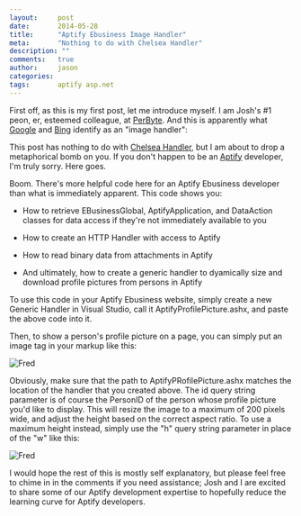 ```yaml
---
layout:     post
date:       2014-05-28
title:      "Aptify Ebusiness Image Handler"
meta:       "Nothing to do with Chelsea Handler"
description: ""
comments:   true
author:     jason
categories:
tags:       aptify asp.net
---
```


First off, as this is my first post, let me introduce myself. I am Josh's #1 peon, er, esteemed colleague, at [PerByte][perb]. And this is apparently what [Google][goog] and [Bing][bing] identify as an "image handler":

This post has nothing to do with [Chelsea Handler][chel], but I am about to drop a metaphorical bomb on you. If you don't happen to be an [Aptify][apt] developer, I'm truly sorry. Here goes.



Boom. There's more helpful code here for an Aptify Ebusiness developer than what is immediately apparent. This code shows you:

- How to retrieve EBusinessGlobal, AptifyApplication, and DataAction classes for data access if they're not immediately available to you

- How to create an HTTP Handler with access to Aptify

- How to read binary data from attachments in Aptify

- And ultimately, how to create a generic handler to dyamically size and download profile pictures from persons in Aptify

To use this code in your Aptify Ebusiness website, simply create a new Generic Handler in Visual Studio, call it AptifyProfilePicture.ashx, and paste the above code into it.

Then, to show a person's profile picture on a page, you can simply put an image tag in your markup like this:

<img src="/AptifyProfilePicture.ashx?id=2353&w=200" alt="Fred" />

Obviously, make sure that the path to AptifyPRofilePicture.ashx matches the location of the handler that you created above. The id query string parameter is of course the PersonID of the person whose profile picture you'd like to display. This will resize the image to a maximum of 200 pixels wide, and adjust the height based on the correct aspect ratio. To use a maximum height instead, simply use the "h" query string parameter in place of the "w" like this:

<img src="/AptifyProfilePicture.ashx?id=2353&h=300" alt="Fred" />

I would hope the rest of this is mostly self explanatory, but please feel free to chime in in the comments if you need assistance; Josh and I are excited to share some of our Aptify development expertise to hopefully reduce the learning curve for Aptify developers.

[perb]: http://www.perbyte.com/
[goog]: https://www.google.com/#q=image+handler
[bing]: http://www.bing.com/search?q=image+handler
[chel]: http://www.imdb.com/name/nm1314546/?ref_=fn_al_nm_1
[apt]: http://www.aptify.com/